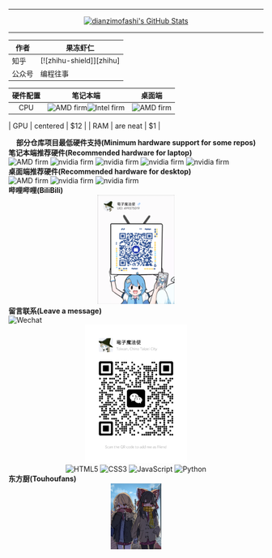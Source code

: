 ****
<div align="center">
  <a href="https://github.com/dianzimofashi">
    <img src="https://github-readme-stats.zohan.tech/api?username=dianzimofashi&show_icons=true&hide=contribs,prs&include_all_commits=true&bg_color=30,fcb590,e46454&title_color=fff&text_color=fff&icon_color=fff" alt="dianzimofashi's GitHub Stats" />
  </a>
</div>

****

|作者|果冻虾仁|
|---|---
|知乎|[![zhihu-shield]][zhihu]
|公众号|编程往事

| 硬件配置 | 笔记本端 |  桌面端  |
|:------------:|:------------:|:------------:|
| CPU      |<img src="https://img.shields.io/badge/AMD-Ryzen 7 5800H-ED1C24.svg?logo=amd&logoColor=red" alt="AMD firm"><img src="https://img.shields.io/badge/Intel-Core i5 12600K-ED1C24.svg?logo=amd&logoColor=red" alt="Intel firm">| <img src="https://img.shields.io/badge/AMD-Ryzen 7 9700X-ED1C24.svg?logo=amd&logoColor=red" alt="AMD firm"> |

| GPU      | centered        |   $12 |
| RAM      | are neat        |    $1 |




























<div align="center">
	<b>部分仓库项目最低硬件支持(Minimum hardware support for some repos)</b>
</div>





<div align="left">
	<div>
		<div>
	     		<b>笔记本端推荐硬件(Recommended hardware for laptop)</b>
		</div>
		<img src="https://img.shields.io/badge/AMD-Ryzen 7 5800H-ED1C24.svg?logo=amd&logoColor=red" alt="AMD firm">
		<img src="https://img.shields.io/badge/NVIDIA-RTX3050Laptop-76B900.svg?logo=nvidia&logoColor=green" alt="nvidia firm">
		<img src="https://img.shields.io/badge/NVIDIA-RTX3060Laptop-76B900.svg?logo=nvidia&logoColor=green" alt="nvidia firm">
		<img src="https://img.shields.io/badge/NVIDIA-RTX4060Laptop-76B900.svg?logo=nvidia&logoColor=green" alt="nvidia firm">
		<img src="https://img.shields.io/badge/NVIDIA-RTX4070Laptop-76B900.svg?logo=nvidia&logoColor=green" alt="nvidia firm">
	</div>
	<div>
		<div>
 	    		<b>桌面端推荐硬件(Recommended hardware for desktop)</b>
		</div>
		<img src="https://img.shields.io/badge/AMD-Ryzen 7 9700X-ED1C24.svg?logo=amd&logoColor=red" alt="AMD firm">
 		<img src="https://img.shields.io/badge/NVIDIA-TITAN V-76B900.svg?logo=nvidia&logoColor=green" alt="nvidia firm">
   		<img src="https://img.shields.io/badge/NVIDIA-RTX3060-76B900.svg?logo=nvidia&logoColor=green" alt="nvidia firm">	
	</div>
	
</div>



<div>
	<div>
 		<b>哔哩哔哩(BiliBili)</b>
	</div>
	<div align="center">
 		<img src="https://github.com/dianzimofashi/dianzimofashi/blob/main/resx/Bilibili_channel.png" width=30% alt="Bilibili_channnl.png">
	</div>
</div>







<div>
	<div>
		<b>留言联系(Leave a message)</b>
	</div>
	<img src="https://img.shields.io/badge/Wechat-7BB32E?logo=wechat&logoColor=white" alt="Wechat">
	<div align="center">
		<img src="https://github.com/dianzimofashi/dianzimofashi/blob/main/resx/WeChat_leave_a_message.png" width=40% alt="WeChat_leave_a_message.png">
	</div> 
</div>


<div align="center">
  <img src="https://img.shields.io/badge/HTML5-E34F26.svg?logo=html5&logoColor=white" alt="HTML5">
  <img src="https://img.shields.io/badge/CSS3-1572B6.svg?logo=css3&logoColor=white" alt="CSS3">
  <img src="https://img.shields.io/badge/JavaScript-323330.svg?logo=javascript&logoColor=F7DF1E" alt="JavaScript">
  <img src="https://img.shields.io/badge/Python-14354C.svg?logo=python&logoColor=blue" alt="Python">
</div>





<div>
	<div>
 		<b>东方厨(Touhoufans)</b>	
	</div>
 	<div align="center">
		<img src="https://github.com/dianzimofashi/dianzimofashi/blob/main/resx/Touhou.jpg" width=20% alt="WeChat_leave_a_message.png">
	</div> 	
</div>
